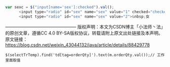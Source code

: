 ```javascript
var sexc = $("input[name='sex']:checked").val();
      <input type="radio" id="sex" name="sex" value="1" checked="checked">&nbsp;男&nbsp;&nbsp;&nbsp;&nbsp;
      <input type="radio" id="sex" name="sex" value="2">&nbsp;女

```

————————————————
版权声明：本文为CSDN博主「小法师丶法」的原创文章，遵循CC 4.0 BY-SA版权协议，转载请附上原文出处链接及本声明。
原文链接：https://blog.csdn.net/weixin_43044132/java/article/details/88429778

```
$(selectTrTemp).find('td[tag=orderQty]').text(m.orderQty.val());// 工作里面取值
```

